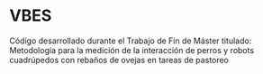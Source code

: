 # VBES
Código desarrollado durante el Trabajo de Fin de Máster titulado: Metodología para la medición de la interacción de perros y robots cuadrúpedos con rebaños de ovejas en tareas de pastoreo
